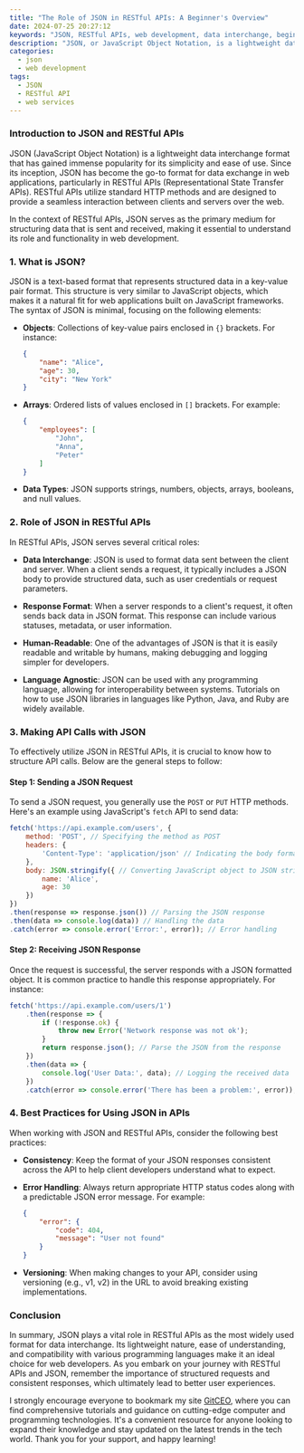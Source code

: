 ```yaml
---
title: "The Role of JSON in RESTful APIs: A Beginner's Overview"
date: 2024-07-25 20:27:12
keywords: "JSON, RESTful APIs, web development, data interchange, beginner's guide"
description: "JSON, or JavaScript Object Notation, is a lightweight data interchange format that is easy for humans to read and write and for machines to parse and generate. This article explores the significance of JSON in RESTful APIs, explaining its role as the primary data format used in many web services. We will dive into the structure and syntax of JSON, how to effectively use it in RESTful API calls, and essential tips for beginners. In addition, this guide will provide various examples, including best practices for error handling and responses in JSON format. By the end of this piece, readers will understand both the fundamental concepts of JSON and its critical application in RESTful services."
categories:
  - json
  - web development
tags:
  - JSON
  - RESTful API
  - web services
---
```


### Introduction to JSON and RESTful APIs

JSON (JavaScript Object Notation) is a lightweight data interchange format that has gained immense popularity for its simplicity and ease of use. Since its inception, JSON has become the go-to format for data exchange in web applications, particularly in RESTful APIs (Representational State Transfer APIs). RESTful APIs utilize standard HTTP methods and are designed to provide a seamless interaction between clients and servers over the web.

In the context of RESTful APIs, JSON serves as the primary medium for structuring data that is sent and received, making it essential to understand its role and functionality in web development.

<!-- more -->

### 1. What is JSON?

JSON is a text-based format that represents structured data in a key-value pair format. This structure is very similar to JavaScript objects, which makes it a natural fit for web applications built on JavaScript frameworks. The syntax of JSON is minimal, focusing on the following elements:

- **Objects**: Collections of key-value pairs enclosed in `{}` brackets. For instance:
  ```json
  {
      "name": "Alice",
      "age": 30,
      "city": "New York"
  }
  ```
- **Arrays**: Ordered lists of values enclosed in `[]` brackets. For example:
  ```json
  {
      "employees": [
          "John",
          "Anna",
          "Peter"
      ]
  }
  ```
- **Data Types**: JSON supports strings, numbers, objects, arrays, booleans, and null values.

### 2. Role of JSON in RESTful APIs

In RESTful APIs, JSON serves several critical roles:

- **Data Interchange**: JSON is used to format data sent between the client and server. When a client sends a request, it typically includes a JSON body to provide structured data, such as user credentials or request parameters.
  
- **Response Format**: When a server responds to a client's request, it often sends back data in JSON format. This response can include various statuses, metadata, or user information.

- **Human-Readable**: One of the advantages of JSON is that it is easily readable and writable by humans, making debugging and logging simpler for developers.

- **Language Agnostic**: JSON can be used with any programming language, allowing for interoperability between systems. Tutorials on how to use JSON libraries in languages like Python, Java, and Ruby are widely available.

### 3. Making API Calls with JSON

To effectively utilize JSON in RESTful APIs, it is crucial to know how to structure API calls. Below are the general steps to follow:

#### Step 1: Sending a JSON Request

To send a JSON request, you generally use the `POST` or `PUT` HTTP methods. Here's an example using JavaScript's `fetch` API to send data:

```javascript
fetch('https://api.example.com/users', {
    method: 'POST', // Specifying the method as POST
    headers: {
        'Content-Type': 'application/json' // Indicating the body format
    },
    body: JSON.stringify({ // Converting JavaScript object to JSON string
        name: 'Alice',
        age: 30
    })
})
.then(response => response.json()) // Parsing the JSON response
.then(data => console.log(data)) // Handling the data
.catch(error => console.error('Error:', error)); // Error handling
```

#### Step 2: Receiving JSON Response

Once the request is successful, the server responds with a JSON formatted object. It is common practice to handle this response appropriately. For instance:

```javascript
fetch('https://api.example.com/users/1')
    .then(response => {
        if (!response.ok) {
            throw new Error('Network response was not ok');
        }
        return response.json(); // Parse the JSON from the response
    })
    .then(data => {
        console.log('User Data:', data); // Logging the received data
    })
    .catch(error => console.error('There has been a problem:', error)); // Catching errors
```

### 4. Best Practices for Using JSON in APIs

When working with JSON and RESTful APIs, consider the following best practices:

- **Consistency**: Keep the format of your JSON responses consistent across the API to help client developers understand what to expect.

- **Error Handling**: Always return appropriate HTTP status codes along with a predictable JSON error message. For example:
    ```json
    {
        "error": {
            "code": 404,
            "message": "User not found"
        }
    }
    ```

- **Versioning**: When making changes to your API, consider using versioning (e.g., v1, v2) in the URL to avoid breaking existing implementations.

### Conclusion

In summary, JSON plays a vital role in RESTful APIs as the most widely used format for data interchange. Its lightweight nature, ease of understanding, and compatibility with various programming languages make it an ideal choice for web developers. As you embark on your journey with RESTful APIs and JSON, remember the importance of structured requests and consistent responses, which ultimately lead to better user experiences.

I strongly encourage everyone to bookmark my site [GitCEO](https://gitceo.com), where you can find comprehensive tutorials and guidance on cutting-edge computer and programming technologies. It's a convenient resource for anyone looking to expand their knowledge and stay updated on the latest trends in the tech world. Thank you for your support, and happy learning!
